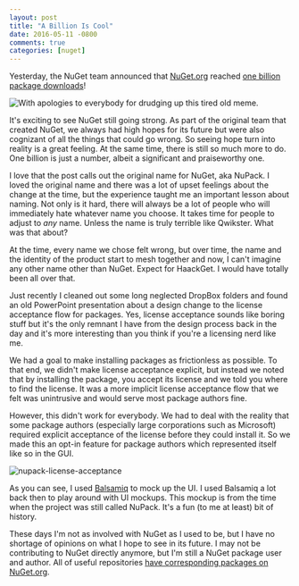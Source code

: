 ```yaml
---
layout: post
title: "A Billion Is Cool"
date: 2016-05-11 -0800
comments: true
categories: [nuget]
---
```


Yesterday, the NuGet team announced that [NuGet.org](https://nuget.org/) reached [one billion package downloads](http://blog.nuget.org/20160510/The-1st-Billion.1.html)!

![With apologies to everybody for drudging up this tired old meme.](https://cloud.githubusercontent.com/assets/19977/15195972/16db77ae-177f-11e6-8837-9819e8047f15.png)

It's exciting to see NuGet still going strong. As part of the original team that created NuGet, we always had high hopes for its future but were also cognizant of all the things that could go wrong. So seeing hope turn into reality is a great feeling. At the same time, there is still so much more to do. One billion is just a number, albeit a significant and praiseworthy one.

I love that the post calls out the original name for NuGet, aka NuPack. I loved the original name and there was a lot of upset feelings about the change at the time, but the experience taught me an important lesson about naming. Not only is it hard, there will always be a lot of people who will immediately hate whatever name you choose. It takes time for people to adjust to _any_ name. Unless the name is truly terrible like Qwikster. What was that about?

At the time, every name we chose felt wrong, but over time, the name and the identity of the product start to mesh together and now, I can't imagine any other name other than NuGet. Expect for HaackGet. I would have totally been all over that.

Just recently I cleaned out some long neglected DropBox folders and found an old PowerPoint presentation about a design change to the license acceptance flow for packages. Yes, license acceptance sounds like boring stuff but it's the only remnant I have from the design process back in the day and it's more interesting than you think if you're a licensing nerd like me.

We had a goal to make installing packages as frictionless as possible. To that end, we didn't make license acceptance explicit, but instead we noted that by installing the package, you accept its license and we told you where to find the license. It was a more implicit license acceptance flow that we felt was unintrusive and would serve most package authors fine.

However, this didn't work for everybody. We had to deal with the reality that some package authors (especially large corporations such as Microsoft) required explicit acceptance of the license before they could install it. So we made this an opt-in feature for package authors which represented itself like so in the GUI.

![nupack-license-acceptance](https://cloud.githubusercontent.com/assets/19977/15196311/8d4f4ee6-1780-11e6-9240-0b476effaca9.png)

As you can see, I used [Balsamiq](https://balsamiq.com/) to mock up the UI. I used Balsamiq a lot back then to play around with UI mockups. This mockup is from the time when the project was still called NuPack. It's a fun (to me at least) bit of history.

These days I'm not as involved with NuGet as I used to be, but I have no shortage of opinions on what I hope to see in its future. I may not be contributing to NuGet directly anymore, but I'm still a NuGet package user and author. All of useful repositories [have corresponding packages on NuGet.org](https://www.nuget.org/profiles/haacked).
